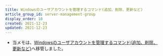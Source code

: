 ```yaml
---
title: Windowsのユーザアカウントを管理するコマンド(追加、削除、更新など)
article_group_id: server-management-group
display_order: 10
created: 2021-12-23
updated: 2021-12-23
---
```

- 当メモは、[Windowsのユーザアカウントを管理するコマンド(追加、削除、更新など)](https://thinktwice.tech/it/windows/commands_to_manage_windows_user_accounts_add_delete_update_etc/)へ移管しました。
